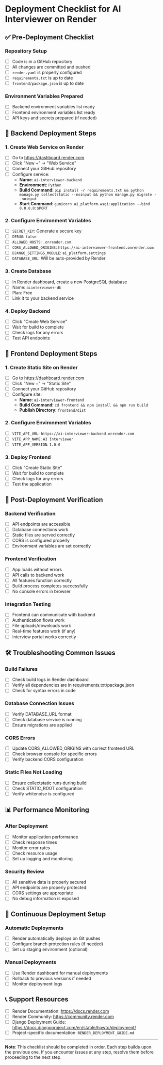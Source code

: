 # Deployment Checklist for AI Interviewer on Render

## ✅ Pre-Deployment Checklist

### Repository Setup
- [ ] Code is in a GitHub repository
- [ ] All changes are committed and pushed
- [ ] `render.yaml` is properly configured
- [ ] `requirements.txt` is up to date
- [ ] `frontend/package.json` is up to date

### Environment Variables Prepared
- [ ] Backend environment variables list ready
- [ ] Frontend environment variables list ready
- [ ] API keys and secrets prepared (if needed)

## 🚀 Backend Deployment Steps

### 1. Create Web Service on Render
- [ ] Go to https://dashboard.render.com
- [ ] Click "New +" → "Web Service"
- [ ] Connect your GitHub repository
- [ ] Configure service:
  - **Name**: `ai-interviewer-backend`
  - **Environment**: `Python`
  - **Build Command**: `pip install -r requirements.txt && python manage.py collectstatic --noinput && python manage.py migrate --noinput`
  - **Start Command**: `gunicorn ai_platform.wsgi:application --bind 0.0.0.0:$PORT`

### 2. Configure Environment Variables
- [ ] `SECRET_KEY`: Generate a secure key
- [ ] `DEBUG`: `false`
- [ ] `ALLOWED_HOSTS`: `.onrender.com`
- [ ] `CORS_ALLOWED_ORIGINS`: `https://ai-interviewer-frontend.onrender.com`
- [ ] `DJANGO_SETTINGS_MODULE`: `ai_platform.settings`
- [ ] `DATABASE_URL`: Will be auto-provided by Render

### 3. Create Database
- [ ] In Render dashboard, create a new PostgreSQL database
- [ ] Name: `aiinterviewer-db`
- [ ] Plan: Free
- [ ] Link it to your backend service

### 4. Deploy Backend
- [ ] Click "Create Web Service"
- [ ] Wait for build to complete
- [ ] Check logs for any errors
- [ ] Test API endpoints

## 🎨 Frontend Deployment Steps

### 1. Create Static Site on Render
- [ ] Go to https://dashboard.render.com
- [ ] Click "New +" → "Static Site"
- [ ] Connect your GitHub repository
- [ ] Configure site:
  - **Name**: `ai-interviewer-frontend`
  - **Build Command**: `cd frontend && npm install && npm run build`
  - **Publish Directory**: `frontend/dist`

### 2. Configure Environment Variables
- [ ] `VITE_API_URL`: `https://ai-interviewer-backend.onrender.com`
- [ ] `VITE_APP_NAME`: `AI Interviewer`
- [ ] `VITE_APP_VERSION`: `1.0.0`

### 3. Deploy Frontend
- [ ] Click "Create Static Site"
- [ ] Wait for build to complete
- [ ] Check logs for any errors
- [ ] Test the application

## 🔧 Post-Deployment Verification

### Backend Verification
- [ ] API endpoints are accessible
- [ ] Database connections work
- [ ] Static files are served correctly
- [ ] CORS is configured properly
- [ ] Environment variables are set correctly

### Frontend Verification
- [ ] App loads without errors
- [ ] API calls to backend work
- [ ] All features function correctly
- [ ] Build process completes successfully
- [ ] No console errors in browser

### Integration Testing
- [ ] Frontend can communicate with backend
- [ ] Authentication flows work
- [ ] File uploads/downloads work
- [ ] Real-time features work (if any)
- [ ] Interview portal works correctly

## 🛠️ Troubleshooting Common Issues

### Build Failures
- [ ] Check build logs in Render dashboard
- [ ] Verify all dependencies are in requirements.txt/package.json
- [ ] Check for syntax errors in code

### Database Connection Issues
- [ ] Verify DATABASE_URL format
- [ ] Check database service is running
- [ ] Ensure migrations are applied

### CORS Errors
- [ ] Update CORS_ALLOWED_ORIGINS with correct frontend URL
- [ ] Check browser console for specific errors
- [ ] Verify backend CORS configuration

### Static Files Not Loading
- [ ] Ensure collectstatic runs during build
- [ ] Check STATIC_ROOT configuration
- [ ] Verify whitenoise is configured

## 📊 Performance Monitoring

### After Deployment
- [ ] Monitor application performance
- [ ] Check response times
- [ ] Monitor error rates
- [ ] Check resource usage
- [ ] Set up logging and monitoring

### Security Review
- [ ] All sensitive data is properly secured
- [ ] API endpoints are properly protected
- [ ] CORS settings are appropriate
- [ ] No debug information is exposed

## 🔄 Continuous Deployment Setup

### Automatic Deployments
- [ ] Render automatically deploys on Git pushes
- [ ] Configure branch protection rules (if needed)
- [ ] Set up staging environment (optional)

### Manual Deployments
- [ ] Use Render dashboard for manual deployments
- [ ] Rollback to previous versions if needed
- [ ] Monitor deployment logs

## 📞 Support Resources

- [ ] Render Documentation: https://docs.render.com
- [ ] Render Community: https://community.render.com
- [ ] Django Deployment Guide: https://docs.djangoproject.com/en/stable/howto/deployment/
- [ ] Project-specific documentation: `RENDER_DEPLOYMENT_GUIDE.md`

---

**Note**: This checklist should be completed in order. Each step builds upon the previous one. If you encounter issues at any step, resolve them before proceeding to the next step.

